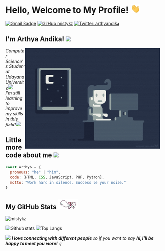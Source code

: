 <h1>Hello, Welcome to My Profile! <img src="https://github.com/mistykz/mistykz/blob/main/wave.gif?raw=true" width="30px"></h1>

[![Gmail Badge](https://img.shields.io/badge/-arthyaandika@gmail.com-c14438?style=flat&logo=Gmail&logoColor=white&link=mailto:arthyaandika@gmail.com)](mailto:arthyaandika@gmail.com)
[![GitHub mistykz](https://img.shields.io/github/followers/mistykz?label=follow&style=social)](https://github.com/mistykz)
[![Twitter: arthyandika](https://img.shields.io/twitter/follow/arthyandika?style=social)](https://twitter.com/arthyandika)

<h2>I'm Arthya Andika! <img src="https://media.giphy.com/media/mGcNjsfWAjY5AEZNw6/giphy.gif" width="50"></h2>
<img align='right' src="https://github.com/mistykz/mistykz/blob/main/code.gif?raw=true" width="440px">
<p><em>Computer Science's Student at <a href="https://www.unud.ac.id/">Udayana University</a><img src="https://media.giphy.com/media/fYSnHlufseco8Fh93Z/giphy.gif" width="30"></br>I'm still learning to improve my skills in this field!<img src="https://media.giphy.com/media/WUlplcMpOCEmTGBtBW/giphy.gif" width="30"> 
</em></p>

<h2>Little more code about me <img src="https://media.giphy.com/media/VgCDAzcKvsR6OM0uWg/giphy.gif" width="50"></h2>

```javascript
const arthya = {
  pronouns: "he" | "him",
  code: [HTML, CSS, JavaScript, PHP, Python],
  motto: "Work hard in silence. Success be your noise."
}
```

<h2>My GitHub Stats <img src="https://github.com/mistykz/mistykz/blob/main/kyubey.gif?raw=true" width="65px"></h2>
<p align=left> <img src=https://komarev.com/ghpvc/?username=mistykz alt=mistykz /> </p>

[![Github stats](https://github-readme-stats.vercel.app/api?username=mistykz&show_icons=true&include_all_commits=true)](https://github.com/mistykz/github-readme-stats)
[![Top Langs](https://github-readme-stats.vercel.app/api/top-langs/?username=mistykz&layout=compact)](https://github.com/mistykz/github-readme-stats)

<img src="https://media.giphy.com/media/LnQjpWaON8nhr21vNW/giphy.gif" width="60"> <em><b>I love connecting with different people</b> so if you want to say <b>hi, I'll be happy to meet you more!</b> :)</em>
